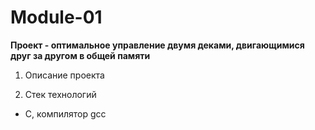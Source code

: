 # Module-01
**Проект - оптимальное управление двумя деками, двигающимися друг за другом в общей памяти**
1. Описание проекта 

2. Стек технологий 
- C, компилятор gcc
